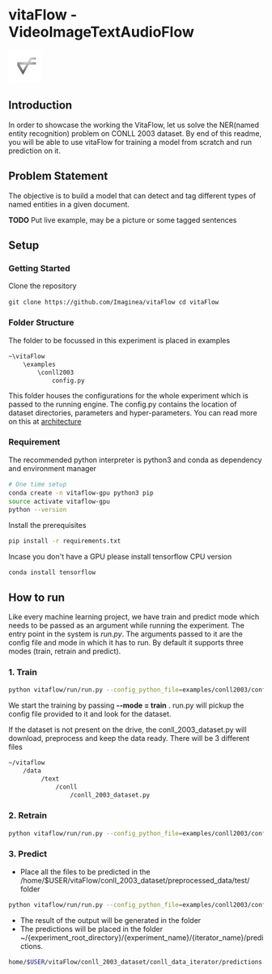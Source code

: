 
# vitaFlow - VideoImageTextAudioFlow
 ![](../../vitaflow-icon.png)


## Introduction
In order to showcase the working the VitaFlow, let us solve the NER(named entity recognition) problem on CONLL 2003 dataset. By end of this readme, you will be able to use vitaFlow for training a model from scratch and run prediction on it. 
## Problem Statement
The objective is to build a model that can detect and tag different types of named entities in a given document.

**TODO**
Put live example, may be a picture or some tagged sentences
	
## Setup
### Getting Started
Clone the repository 

``
git clone https://github.com/Imaginea/vitaFlow
cd vitaFlow
``
### Folder Structure
The folder to be focussed in this experiment is placed in examples
```
~\vitaFlow
	\examples
		\conll2003
			config.py
```
This folder houses the configurations for the whole experiment which is passed to the running engine.
The config.py contains the location of  dataset directories, parameters and hyper-parameters. 
You can read more on this at [architecture]()

### Requirement
The recommended python interpreter is python3 and  conda  as dependency and environment manager
```bash 
# One time setup
conda create -n vitaflow-gpu python3 pip 
source activate vitaflow-gpu
python --version
```
Install the prerequisites

```bash
pip install -r requirements.txt
```
Incase you don't have a GPU please install tensorflow CPU version
```
conda install tensorflow
```
## How to run
Like every machine learning project, we have train and predict mode which needs to be passed as an argument while running the experiment.
The entry point in the system is *run.py*. The arguments passed to it are the config file and mode in which it has to run. By default it supports three modes (train, retrain and predict).
### 1. Train
```bash
python vitaflow/run/run.py --config_python_file=examples/conll2003/config.py --mode=train
``` 
We start the training by passing **--mode = train** .
run.py will pickup the config file provided to it  and look for the dataset. 


If the dataset is not present on the drive, the conll_2003_dataset.py will download, preprocess and keep the data ready. There will be 3 different files
```
~/vitaflow
	/data
		 /text
			 /conll
				 /conll_2003_dataset.py
```
### 2. Retrain
```bash
python vitaflow/run/run.py --config_python_file=examples/conll2003/config.py --mode=retrain
``` 
### 3. Predict
- Place all the files to be predicted in the /home/$USER/vitaFlow/conll_2003_dataset/preprocessed_data/test/ folder 
```bash
python vitaflow/run/run.py --config_python_file=examples/conll2003/config.py --mode=predict
```
- The result of the output will be generated in the folder
- The predictions will be placed in the folder ~/{experiment_root_directory}/{experiment_name}/{iterator_name}/predictions.

```bash
home/$USER/vitaFlow/conll_2003_dataset/conll_data_iterator/predictions
```